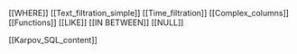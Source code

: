 [[WHERE]]
[[Text_filtration_simple]]
[[Time_filtration]]
[[Complex_columns]]
[[Functions]]
[[LIKE]]
[[IN BETWEEN]]
[[NULL]]


[[Karpov_SQL_content]]